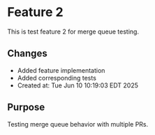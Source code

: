 # Feature 2

This is test feature 2 for merge queue testing.

## Changes
- Added feature implementation
- Added corresponding tests
- Created at: Tue Jun 10 10:19:03 EDT 2025

## Purpose
Testing merge queue behavior with multiple PRs.
